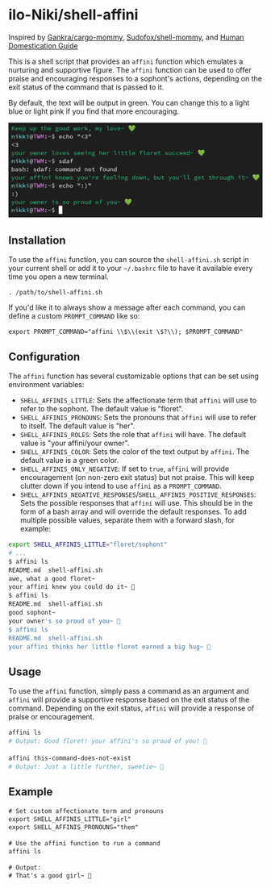 # ilo-Niki/shell-affini

Inspired by [Gankra/cargo-mommy](https://github.com/Gankra/cargo-mommy), [Sudofox/shell-mommy](https://github.com/sudofox/shell-mommy), and [Human Domestication Guide](https://humandomestication.guide/)

This is a shell script that provides an `affini` function which emulates a nurturing and supportive figure. The `affini` function can be used to offer praise and encouraging responses to a sophont's actions, depending on the exit status of the command that is passed to it.

By default, the text will be output in green. You can change this to a light blue or light pink if you find that more encouraging.

<img src="preview.png" alt="Example" ></a>

## Installation

To use the `affini` function, you can source the `shell-affini.sh` script in your current shell or add it to your `~/.bashrc` file to have it available every time you open a new terminal.

```
. /path/to/shell-affini.sh
```

If you'd like it to always show a message after each command, you can define a custom `PROMPT_COMMAND` like so:

```
export PROMPT_COMMAND="affini \\$\\(exit \$?\\); $PROMPT_COMMAND"
```

## Configuration

The `affini` function has several customizable options that can be set using environment variables:

- `SHELL_AFFINIS_LITTLE`: Sets the affectionate term that `affini` will use to refer to the sophont. The default value is "floret".
- `SHELL_AFFINIS_PRONOUNS`: Sets the pronouns that `affini` will use to refer to itself. The default value is "her".
- `SHELL_AFFINIS_ROLES`: Sets the role that `affini` will have. The default value is "your affini/your owner".
- `SHELL_AFFINIS_COLOR`: Sets the color of the text output by `affini`. The default value is a green color.
- `SHELL_AFFINIS_ONLY_NEGATIVE`: If set to `true`, `affini` will provide encouragement (on non-zero exit status) but not praise. This will keep clutter down if you intend to use `affini` as a `PROMPT_COMMAND`.
- `SHELL_AFFINIS_NEGATIVE_RESPONSES`/`SHELL_AFFINIS_POSITIVE_RESPONSES`: Sets the possible responses that `affini` will use. This should be in the form of a bash array and will override the default responses.
To add multiple possible values, separate them with a forward slash, for example:

```sh
export SHELL_AFFINIS_LITTLE="floret/sophont"
# ...
$ affini ls
README.md  shell-affini.sh
awe, what a good floret~
your affini knew you could do it~ 💚
$ affini ls
README.md  shell-affini.sh
good sophont~
your owner's so proud of you~ 💚
$ affini ls
README.md  shell-affini.sh
your affini thinks her little floret earned a big hug~ 💚
```

## Usage

To use the `affini` function, simply pass a command as an argument and `affini` will provide a supportive response based on the exit status of the command. Depending on the exit status, `affini` will provide a response of praise or encouragement.

```sh
affini ls
# Output: Good floret! your affini's so proud of you! 💚

affini this-command-does-not-exist
# Output: Just a little further, sweetie~ 💚
```

## Example

```
# Set custom affectionate term and pronouns
export SHELL_AFFINIS_LITTLE="girl"
export SHELL_AFFINIS_PRONOUNS="them"

# Use the affini function to run a command
affini ls

# Output:
# That's a good girl~ 💚
```

